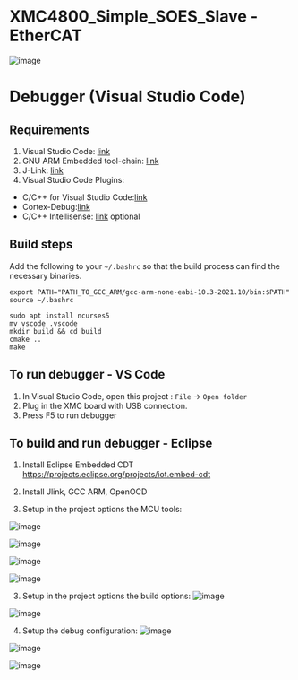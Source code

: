 # XMC4800_Simple_SOES_Slave - EtherCAT

![image](https://user-images.githubusercontent.com/32091677/154466757-94ec70eb-4ea5-4070-bedc-38739e0c68ee.png)

# Debugger (Visual Studio Code)

## Requirements
1. Visual Studio Code: [link](https://code.visualstudio.com/)
2. GNU ARM Embedded tool-chain: [link](https://developer.arm.com/tools-and-software/open-source-software/developer-tools/gnu-toolchain/gnu-rm/downloads)
3. J-Link: [link](https://www.segger.com/downloads/jlink/#J-LinkSoftwareAndDocumentationPack)
4. Visual Studio Code Plugins:
 + C/C++ for Visual Studio Code:[link](https://marketplace.visualstudio.com/items?itemName=ms-vscode.cpptools)
 + Cortex-Debug:[link](https://marketplace.visualstudio.com/items?itemName=marus25.cortex-debug)
 + C/C++ Intellisense: [link](https://marketplace.visualstudio.com/items?itemName=austin.code-gnu-global) optional

## Build steps
Add the following to your `~/.bashrc` so that the build process can find the necessary binaries. 
```
export PATH="PATH_TO_GCC_ARM/gcc-arm-none-eabi-10.3-2021.10/bin:$PATH"
source ~/.bashrc
```
```
sudo apt install ncurses5
mv vscode .vscode
mkdir build && cd build
cmake ..
make
```

## To run debugger - VS Code
1. In Visual Studio Code, open this project : ``File`` -> ``Open folder``
2. Plug in the XMC board with USB connection.
2. Press F5 to run debugger


## To build and run debugger - Eclipse

1. Install Eclipse Embedded CDT
https://projects.eclipse.org/projects/iot.embed-cdt

2. Install Jlink, GCC ARM, OpenOCD

2. Setup in the project options the MCU tools:

![image](https://user-images.githubusercontent.com/32091677/155189890-06e1cdce-28ce-4441-87dc-e178081a358d.png)

![image](https://user-images.githubusercontent.com/32091677/187872006-0ac2433f-b50c-43ef-8760-5caf0cf25b45.png)

![image](https://user-images.githubusercontent.com/32091677/187872082-cb9a6672-e042-40a9-b243-00427a708e31.png)

![image](https://user-images.githubusercontent.com/32091677/187872181-fb334a51-271e-40f2-99a9-ea66ce09dd4b.png)


3. Setup in the project options the build options:
![image](https://user-images.githubusercontent.com/32091677/155190323-6eb39fa0-5082-4808-8fc9-bac357f5d7be.png)

![image](https://user-images.githubusercontent.com/32091677/155190407-c26a882e-60c5-4bb2-acad-a88c31daa5a7.png)

4. Setup the debug configuration:
![image](https://user-images.githubusercontent.com/32091677/155190736-10b3bfe0-a981-49ec-9660-5dd344130051.png)

![image](https://user-images.githubusercontent.com/32091677/155190837-181957dd-401f-4bb9-9d04-e77b9a64a7ea.png)

![image](https://user-images.githubusercontent.com/32091677/155190922-31d1abca-399b-42bc-a744-02f223c308c6.png)

